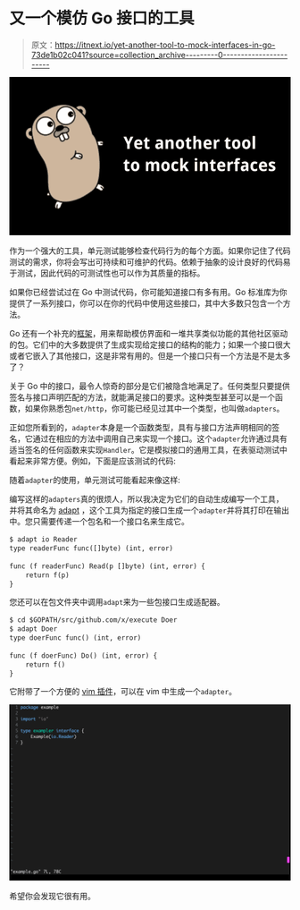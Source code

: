 # 又一个模仿 Go 接口的工具

> 原文：<https://itnext.io/yet-another-tool-to-mock-interfaces-in-go-73de1b02c041?source=collection_archive---------0----------------------->

![](img/eed7f0d5315820857979ee54b0fa6333.png)

作为一个强大的工具，单元测试能够检查代码行为的每个方面。如果你记住了代码测试的需求，你将会写出可持续和可维护的代码。依赖于抽象的设计良好的代码易于测试，因此代码的可测试性也可以作为其质量的指标。

如果你已经尝试过在 Go 中测试代码，你可能知道接口有多有用。Go 标准库为你提供了一系列接口，你可以在你的代码中使用这些接口，其中大多数只包含一个方法。

Go 还有一个补充的[框架](https://github.com/golang/mock)，用来帮助模仿界面和一堆共享类似功能的其他社区驱动的包。它们中的大多数提供了生成实现给定接口的结构的能力；如果一个接口很大或者它嵌入了其他接口，这是非常有用的。但是一个接口只有一个方法是不是太多了？

关于 Go 中的接口，最令人惊奇的部分是它们被隐含地满足了。任何类型只要提供签名与接口声明匹配的方法，就能满足接口的要求。这种类型甚至可以是一个函数，如果你熟悉包`net/http`，你可能已经见过其中一个类型，也叫做`adapters`。

正如您所看到的，`adapter`本身是一个函数类型，具有与接口方法声明相同的签名，它通过在相应的方法中调用自己来实现一个接口。这个`adapter`允许通过具有适当签名的任何函数来实现`Handler`。它是模拟接口的通用工具，在表驱动测试中看起来非常方便。例如，下面是应该测试的代码:

随着`adapter`的使用，单元测试可能看起来像这样:

编写这样的`adapters`真的很烦人，所以我决定为它们的自动生成编写一个工具，并将其命名为 [adapt](https://github.com/romanyx/adapt) ，这个工具为指定的接口生成一个`adapter`并将其打印在输出中。您只需要传递一个包名和一个接口名来生成它。

```
$ adapt io Reader
type readerFunc func([]byte) (int, error)

func (f readerFunc) Read(p []byte) (int, error) {
	return f(p)
}
```

您还可以在包文件夹中调用`adapt`来为一些包接口生成适配器。

```
$ cd $GOPATH/src/github.com/x/execute Doer
$ adapt Doer
type doerFunc func() (int, error)

func (f doerFunc) Do() (int, error) {
	return f()
}
```

它附带了一个方便的 [vim 插件](https://github.com/romanyx/vim-go-adapt)，可以在 vim 中生成一个`adapter`。

![](img/46a70a4100abc7b50e7310d4e2671a9c.png)

希望你会发现它很有用。